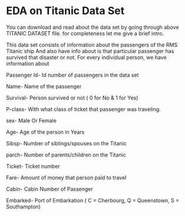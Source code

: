 <h1>EDA on Titanic Data Set</h1>
You can download and read about the data set by going through above TITANIC DATASET file. 
for completeness let me give a brief intro.

This data set consists of information about the passengers of the RMS Titanic ship And also have info about is that particular passenger has survived that disaster or not. For every individual person, we have information about

Passenger Id- Id number of passengers in the data set

Name- Name of the passenger

Survival- Person survived or not ( 0 for No & 1 for Yes)

P-class- With what class of ticket that passenger was traveling.

sex- Male Or Female

Age- Age of the person in Years

Sibsp- Number of siblings/spouses on the Titanic

parch- Number of parents/children on the Titanic

Ticket- Ticket number

Fare- Amount of money that person paid to travel

Cabin- Cabin Number of Passenger

Embarked- Port of Embarkation ( C = Cherbourg, Q = Queenstown, S = Southampton)
